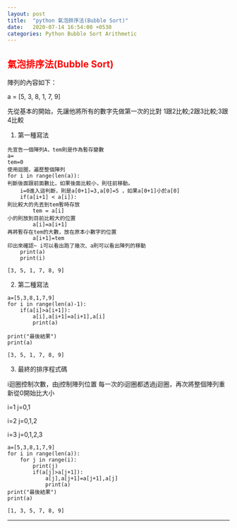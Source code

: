 ```yaml
---
layout: post
title:  "python 氣泡排序法(Bubble Sort)"
date:   2020-07-14 16:54:00 +0530
categories: Python Bubble Sort Arithmetic
---
```

<title><font color="#FF0000" style="font-weight:bold;"> 演算法 </font></title>

<h2><font color="#FF0000" style="font-weight:bold;"> 氣泡排序法(Bubble Sort) </font></h2>

陣列的內容如下：

a = [5, 3, 8, 1, 7, 9]


先從基本的開始，先讓他將所有的數字先做第一次的比對
1跟2比較;2跟3比較;3跟4比較

1. 第一種寫法
``` 
先宣告一個陣列A，tem則是作為暫存變數
a=
tem=0
使用迴圈，遍歷整個陣列
for i in range(len(a)):
判斷後面跟前面數比，如果後面比較小，則往前移動。
	i=0進入這判斷，則是a[0+1]=3,a[0]=5 ，如果a[0+1]小於a[0]
	if(a[i+1] < a[i]):
則比較大的先丟到tem暫時存放
        tem = a[i]
小的則放到目前比較大的位置
        a[i]=a[i+1]
再將暫存在tem的大數，放在原本小數字的位置
        a[i+1]=tem
印出來確認~ i可以看出跑了幾次、a則可以看出陣列的移動
	print(a)
	print(i)
	
[3, 5, 1, 7, 8, 9]
```



2. 第二種寫法
```
a=[5,3,8,1,7,9]
for i in range(len(a)-1):
    if(a[i]>a[i+1]):
        a[i],a[i+1]=a[i+1],a[i]
        print(a)
		
print("最後結果")
print(a)

[3, 5, 1, 7, 8, 9]
```




3. 最終的排序程式碼

i迴圈控制次數，由j控制陣列位置
每一次的i迴圈都透過j迴圈，再次將整個陣列重新從0開始比大小

i=1
j=0,1

i=2
j=0,1,2

i=3
j=0,1,2,3



```
a=[5,3,8,1,7,9]
for i in range(len(a)):
    for j in range(i):
        print(j)
        if(a[j]>a[j+1]):
            a[j],a[j+1]=a[j+1],a[j]
            print(a)
print("最後結果")
print(a)

[1, 3, 5, 7, 8, 9]

```





<hr size="3px" align="center" width="100%">



<p></p>
<p></p>




<p></p>
<p></p>




